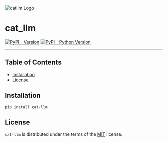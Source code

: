 ![catllm Logo](https://raw.githubusercontent.com/ChristopherSoria/cat-llm/main/src/catllm/images/logo.png)

# cat_llm

[![PyPI - Version](https://img.shields.io/pypi/v/cat-llm.svg)](https://pypi.org/project/cat-llm)
[![PyPI - Python Version](https://img.shields.io/pypi/pyversions/cat-llm.svg)](https://pypi.org/project/cat-llm)

-----

## Table of Contents

- [Installation](#installation)
- [License](#license)

## Installation

```console
pip install cat-llm
```

## License

`cat-llm` is distributed under the terms of the [MIT](https://spdx.org/licenses/MIT.html) license.
